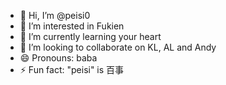 - 👋 Hi, I’m @peisi0
- 👀 I’m interested in Fukien
- 🌱 I’m currently learning your heart
- 💞️ I’m looking to collaborate on KL, AL and Andy
- 😄 Pronouns: baba
- ⚡ Fun fact: "peisi" is 百事
